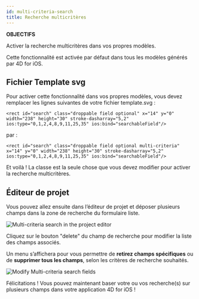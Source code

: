 ```yaml
---
id: multi-criteria-search
title: Recherche multicritères
---
```

<div class = "objectives"> 

**OBJECTIFS**

Activer la recherche multicritères dans vos propres modèles.</div> 

Cette fonctionnalité est activée par défaut dans tous les modèles générés par 4D for iOS.

## Fichier Template svg

Pour activer cette fonctionnalité dans vos propres modèles, vous devez remplacer les lignes suivantes de votre fichier template.svg :

    <rect id="search" class="droppable field optional" x="14" y="0" width="238" height="30" stroke-dasharray="5,2" ios:type="0,1,2,4,8,9,11,25,35" ios:bind="searchableField"/>
    
    

par :

    <rect id="search" class="droppable field optional multi-criteria" x="14" y="0" width="238" height="30" stroke-dasharray="5,2" ios:type="0,1,2,4,8,9,11,25,35" ios:bind="searchableField"/>
    
    

Et voilà ! La classe est la seule chose que vous devez modifier pour activer la recherche multicritères.

## Éditeur de projet

Vous pouvez allez ensuite dans l’éditeur de projet et déposer plusieurs champs dans la zone de recherche du formulaire liste.

![Multi-criteria search in the project editor](assets/en/multi-criteria-search/multi-criteria-search-forms-section.png)

Cliquez sur le bouton "delete" du champ de recherche pour modifier la liste des champs associés.

Un menu s’affichera pour vous permettre de **retirez champs spécifiques** ou de **supprimer tous les champs**, selon les critères de recherche souhaités.

![Modify Multi-criteria search fields](assets/en/multi-criteria-search/multi-criteria-search-forms-section-remove-fields.png)

Félicitations ! Vous pouvez maintenant baser votre ou vos recherche(s) sur plusieurs champs dans votre application 4D for iOS !